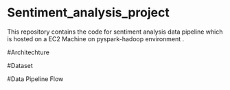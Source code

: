 # Sentiment_analysis_project
This repository contains the code for sentiment analysis data pipeline which is hosted on a EC2 Machine on pyspark-hadoop environment .

#Architechture

#Dataset

#Data Pipeline Flow
